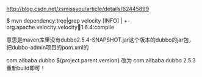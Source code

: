 

http://blog.csdn.net/zsmissyou/article/details/62445899

$ mvn dependency:tree|grep velocity
[INFO] |  +- org.apache.velocity:velocity:jar:1.6.4:compile

意思是maven库里没有dubbo2.5.4-SNAPSHOT.jar这个版本的dubbo的jar包，把dubbo-admin项目的pom.xml的

<dependency>
    <groupId>com.alibaba</groupId>
    <artifactId>dubbo</artifactId>
    <version>${project.parent.version}</version>
</dependency>
改为

<dependency>
    <groupId>com.alibaba</groupId>
    <artifactId>dubbo</artifactId>
    <version>2.5.3</version>
</dependency>
重新build即可！